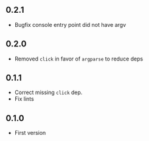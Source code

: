 ## 0.2.1

* Bugfix console entry point did not have argv

## 0.2.0

* Removed `click` in favor of `argparse` to reduce deps

## 0.1.1

* Correct missing `click` dep.
* Fix lints

## 0.1.0

* First version

